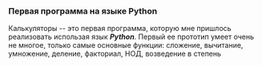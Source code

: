 ### Первая программа на языке Python ###

Калькуляторы -- это первая программа, которую мне пришлось реализовать использая язык ***Python***. Первый ее прототип умеет очень не многое, только самые основные функции: сложение, вычитание, умножение, деление, факториал, НОД, возведение в степень
